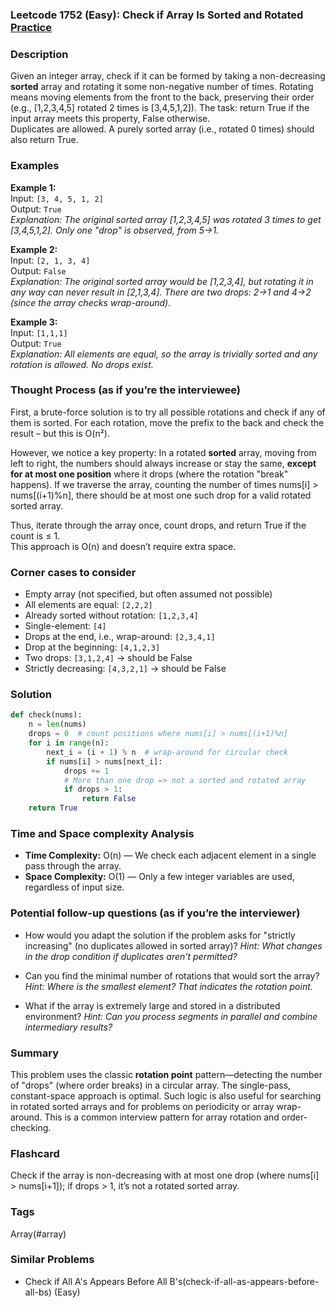 ### Leetcode 1752 (Easy): Check if Array Is Sorted and Rotated [Practice](https://leetcode.com/problems/check-if-array-is-sorted-and-rotated)

### Description  
Given an integer array, check if it can be formed by taking a non-decreasing **sorted** array and rotating it some non-negative number of times. Rotating means moving elements from the front to the back, preserving their order (e.g., [1,2,3,4,5] rotated 2 times is [3,4,5,1,2]). The task: return True if the input array meets this property, False otherwise.  
Duplicates are allowed. A purely sorted array (i.e., rotated 0 times) should also return True.

### Examples  

**Example 1:**  
Input: `[3, 4, 5, 1, 2]`  
Output: `True`  
*Explanation: The original sorted array [1,2,3,4,5] was rotated 3 times to get [3,4,5,1,2]. Only one "drop" is observed, from 5→1.*

**Example 2:**  
Input: `[2, 1, 3, 4]`  
Output: `False`  
*Explanation: The original sorted array would be [1,2,3,4], but rotating it in any way can never result in [2,1,3,4]. There are two drops: 2→1 and 4→2 (since the array checks wrap-around).*

**Example 3:**  
Input: `[1,1,1]`  
Output: `True`  
*Explanation: All elements are equal, so the array is trivially sorted and any rotation is allowed. No drops exist.*

### Thought Process (as if you’re the interviewee)  
First, a brute-force solution is to try all possible rotations and check if any of them is sorted. For each rotation, move the prefix to the back and check the result – but this is O(n²).

However, we notice a key property: In a rotated **sorted** array, moving from left to right, the numbers should always increase or stay the same, **except for at most one position** where it drops (where the rotation "break" happens). If we traverse the array, counting the number of times nums[i] > nums[(i+1)%n], there should be at most one such drop for a valid rotated sorted array.

Thus, iterate through the array once, count drops, and return True if the count is ≤ 1.  
This approach is O(n) and doesn’t require extra space.

### Corner cases to consider  
- Empty array (not specified, but often assumed not possible)
- All elements are equal: `[2,2,2]`
- Already sorted without rotation: `[1,2,3,4]`
- Single-element: `[4]`
- Drops at the end, i.e., wrap-around: `[2,3,4,1]`
- Drop at the beginning: `[4,1,2,3]`
- Two drops: `[3,1,2,4]` → should be False
- Strictly decreasing: `[4,3,2,1]` → should be False

### Solution

```python
def check(nums):
    n = len(nums)
    drops = 0  # count positions where nums[i] > nums[(i+1)%n]
    for i in range(n):
        next_i = (i + 1) % n  # wrap-around for circular check
        if nums[i] > nums[next_i]:
            drops += 1
            # More than one drop => not a sorted and rotated array
            if drops > 1:
                return False
    return True
```

### Time and Space complexity Analysis  

- **Time Complexity:** O(n) — We check each adjacent element in a single pass through the array.
- **Space Complexity:** O(1) — Only a few integer variables are used, regardless of input size.

### Potential follow-up questions (as if you’re the interviewer)  

- How would you adapt the solution if the problem asks for "strictly increasing" (no duplicates allowed in sorted array)?
  *Hint: What changes in the drop condition if duplicates aren't permitted?*

- Can you find the minimal number of rotations that would sort the array?
  *Hint: Where is the smallest element? That indicates the rotation point.*

- What if the array is extremely large and stored in a distributed environment?
  *Hint: Can you process segments in parallel and combine intermediary results?*

### Summary
This problem uses the classic **rotation point** pattern—detecting the number of "drops" (where order breaks) in a circular array. The single-pass, constant-space approach is optimal. Such logic is also useful for searching in rotated sorted arrays and for problems on periodicity or array wrap-around. This is a common interview pattern for array rotation and order-checking.


### Flashcard
Check if the array is non-decreasing with at most one drop (where nums[i] > nums[i+1]); if drops > 1, it’s not a rotated sorted array.

### Tags
Array(#array)

### Similar Problems
- Check if All A's Appears Before All B's(check-if-all-as-appears-before-all-bs) (Easy)